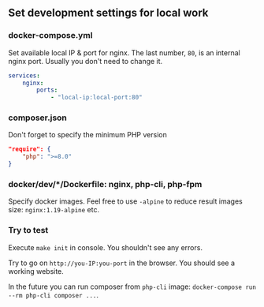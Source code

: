 ## Set development settings for local work

### docker-compose.yml
Set available local IP & port for nginx. The last number, `80`,
is an internal nginx port. Usually you don't need to change it.
```yaml
services:
    nginx:
        ports:
            - "local-ip:local-port:80"
```

### composer.json
Don't forget to specify the minimum PHP version
```json
"require": {
    "php": ">=8.0"
}
```
### docker/dev/*/Dockerfile: nginx, php-cli, php-fpm
Specify docker images. Feel free to use `-alpine` to reduce result images
size: `nginx:1.19-alpine` etc.  

### Try to test
Execute `make init` in console. You shouldn't see any errors.

Try to go on `http://you-IP:you-port` in the browser. You should see a
working website.

In the future you can run composer from `php-cli` image:
`docker-compose run --rm php-cli composer ...`.
